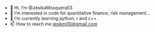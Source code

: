 - 👋 Hi, I’m @JesikaMosquera03
- 👀 I’m interested in code for quantitative finance, 
   risk management...
- 🌱 I’m currently learning python, r and c++
- 📫 How to reach me jesikml10@gmail.com

<!---
JesikaMosquera03/JesikaMosquera03 is a ✨ special ✨ repository because its `README.md` (this file) appears on your GitHub profile.
You can click the Preview link to take a look at your changes.
--->
